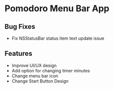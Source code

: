 # Pomodoro Menu Bar App

## Bug Fixes
- Fix NSStatusBar status item text update issue

## Features
- Improve UI/UX design
- Add option for changing timer minutes
- Change menu bar icon
- Change Start Button Design 
